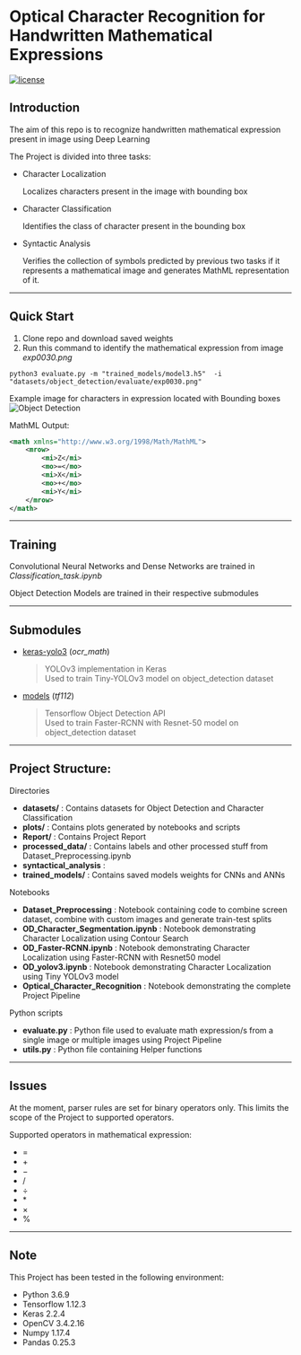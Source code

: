 # Optical Character Recognition for Handwritten Mathematical Expressions

[![license](https://img.shields.io/github/license/mashape/apistatus.svg)](LICENSE)

## Introduction
The aim of this repo is to recognize handwritten mathematical expression present in image using Deep Learning

The Project is divided into three tasks:
* Character Localization
    
    Localizes characters present in the image with bounding box
    
* Character Classification

    Identifies the class of character present in the bounding box

* Syntactic Analysis

    Verifies the collection of symbols predicted by previous two tasks if it represents a mathematical image and generates MathML representation of it.
    
---
## Quick Start
1. Clone repo and download saved weights
2. Run this command to identify the mathematical expression from image *exp0030.png* 
```shell script
python3 evaluate.py -m "trained_models/model3.h5"  -i "datasets/object_detection/evaluate/exp0030.png"
```

Example image for characters in expression located with Bounding boxes
![Object Detection](plots/Object_Detection_bboxes.png)

MathML Output:
```xml
<math xmlns="http://www.w3.org/1998/Math/MathML">
    <mrow>
        <mi>Z</mi>
        <mo>=</mo>
        <mi>X</mi>
        <mo>+</mo>
        <mi>Y</mi>
    </mrow>
</math>

```

---

## Training

Convolutional Neural Networks and Dense Networks are trained in *Classification_task.ipynb*

Object Detection Models are trained in their respective submodules

---
## Submodules
* [keras-yolo3](https://github.com/kasim95/keras-yolo3/tree/ocr_math) 
    (*ocr_math*)
    
    > YOLOv3 implementation in Keras<br>Used to train Tiny-YOLOv3 model on object_detection dataset

* [models](https://github.com/kasim95/models/tree/tf112)
    (*tf112*)

    > Tensorflow Object Detection API<br>Used to train Faster-RCNN with Resnet-50 model on object_detection dataset

---

## Project Structure:

Directories
* **datasets/**          : Contains datasets for Object Detection and Character Classification
* **plots/**             : Contains plots generated by notebooks and scripts
*  **Report/**           : Contains Project Report
* **processed_data/**    : Contains labels and other processed stuff from Dataset_Preprocessing.ipynb
* **syntactical_analysis** : 
* **trained_models/**    : Contains saved models weights for CNNs and ANNs

Notebooks
* **Dataset_Preprocessing** : Notebook containing code to combine screen dataset, combine with custom images and generate train-test splits
* **OD_Character_Segmentation.ipynb** : Notebook demonstrating Character Localization using Contour Search
* **OD_Faster-RCNN.ipynb** : Notebook demonstrating Character Localization using Faster-RCNN with Resnet50 model
* **OD_yolov3.ipynb** : Notebook demonstrating Character Localization using Tiny YOLOv3 model
* **Optical_Character_Recognition** : Notebook demonstrating the complete Project Pipeline

Python scripts
* **evaluate.py** : Python file used to evaluate math expression/s from a single image or multiple images using Project Pipeline
* **utils.py** : Python file containing Helper functions

---
## Issues
At the moment, parser rules are set for binary operators only. This limits the scope of the Project to supported operators.

Supported operators in mathematical expression:
 * =
 * &plus;
 * &minus;
 * /
 * &div;
 * &ast;
 * &times;
 * &percnt;
 
---

## Note
This Project has been tested in the following environment:
* Python 3.6.9
* Tensorflow 1.12.3
* Keras 2.2.4
* OpenCV 3.4.2.16
* Numpy 1.17.4
* Pandas 0.25.3